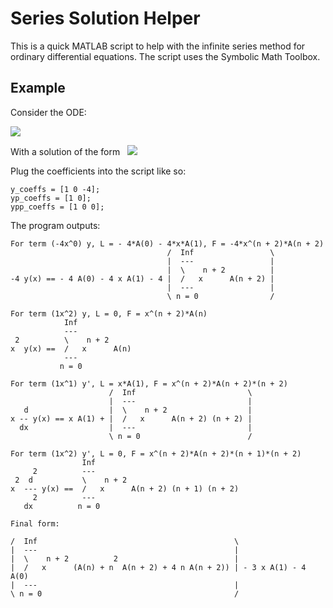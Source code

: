 # Series Solution Helper
This is a quick MATLAB script to help with the infinite series method for ordinary differential equations. The script uses the Symbolic Math Toolbox.
## Example
Consider the ODE:

<img src="https://render.githubusercontent.com/render/math?math=x^2 y''%2B x y' %2B (x^2 - 4)y = 0">

With a solution of the form &nbsp; <img src="https://render.githubusercontent.com/render/math?math=y(x) = \sum_{n=0}^{\infty}A_nx^n">

Plug the coefficients into the script like so:

    y_coeffs = [1 0 -4];
    yp_coeffs = [1 0];
    ypp_coeffs = [1 0 0];

The program outputs:


    For term (-4x^0) y, L = - 4*A(0) - 4*x*A(1), F = -4*x^(n + 2)*A(n + 2)
                                       /  Inf                 \
                                       |  ---                 |
                                       |  \    n + 2          |
    -4 y(x) == - 4 A(0) - 4 x A(1) - 4 |  /   x      A(n + 2) |
                                       |  ---                 |
                                       \ n = 0                /
    
    For term (1x^2) y, L = 0, F = x^(n + 2)*A(n)
                Inf
                ---
     2          \    n + 2
    x  y(x) ==  /   x      A(n)
                ---
               n = 0
    
    For term (1x^1) y', L = x*A(1), F = x^(n + 2)*A(n + 2)*(n + 2)
                          /  Inf                         \
                          |  ---                         |
       d                  |  \    n + 2                  |
    x -- y(x) == x A(1) + |  /   x      A(n + 2) (n + 2) |
      dx                  |  ---                         |
                          \ n = 0                        /
    
    For term (1x^2) y', L = 0, F = x^(n + 2)*A(n + 2)*(n + 1)*(n + 2)
                    Inf
         2          ---
     2  d           \    n + 2
    x  --- y(x) ==  /   x      A(n + 2) (n + 1) (n + 2)
         2          ---
       dx          n = 0
    
    Final form:
    
    /  Inf                                            \
    |  ---                                            |
    |  \    n + 2          2                          |
    |  /   x      (A(n) + n  A(n + 2) + 4 n A(n + 2)) | - 3 x A(1) - 4 A(0)
    |  ---                                            |
    \ n = 0                                           /


